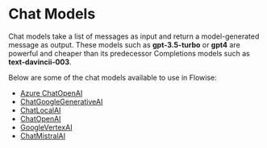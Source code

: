 # Chat Models

Chat models take a list of messages as input and return a model-generated message as output. These models such as **gpt-3.5-turbo** or **gpt4** are powerful and cheaper than its predecessor Completions models such as **text-davincii-003**.

Below are some of the chat models available to use in Flowise:

* [Azure ChatOpenAI](azure-chatopenai-1.md)
* [ChatGoogleGenerativeAI](google-ai.md)
* [ChatLocalAI](chatlocalai.md)
* [ChatOpenAI](azure-chatopenai.md)
* [GoogleVertexAI](google-vertexai.md)
* [ChatMistralAI](mistral-ai.md)
